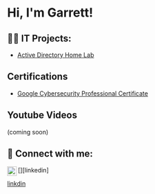 <h1>Hi, I'm Garrett! </h1>

<h2>👨‍💻 IT Projects:</h2>

  - [Active Directory Home Lab](https://github.com/Gmoney117/ActiveDirectoryLab)


<h2>Certifications</h2>

- [Google Cybersecurity Professional Certificate](https://imgur.com/a/31y8pP5)

<h2>Youtube Videos</h2>
(coming soon)


<h2> 🤳 Connect with me:</h2>


[<img align="left" alt="GarrettStanford | LinkedIn" width="22px" src="https://www.linkedin.com/in/garrett-stanford-333488307/" />][linkedin]

[linkdin](https://www.linkedin.com/in/garrett-stanford-333488307/)


<!--
**joshmadakor1/joshmadakor1** is a ✨ _special_ ✨ repository because its `README.md` (this file) appears on your GitHub profile.

Here are some ideas to get you started:

- 🔭 I’m currently working on ...
- 🌱 I’m currently learning ...
- 👯 I’m looking to collaborate on ...
- 🤔 I’m looking for help with ...
- 💬 Ask me about ...
- 📫 How to reach me: ...
- 😄 Pronouns: ...
- ⚡ Fun fact: ...
-->
